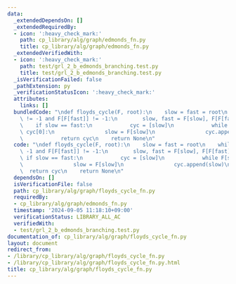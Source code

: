 ```yaml
---
data:
  _extendedDependsOn: []
  _extendedRequiredBy:
  - icon: ':heavy_check_mark:'
    path: cp_library/alg/graph/edmonds_fn.py
    title: cp_library/alg/graph/edmonds_fn.py
  _extendedVerifiedWith:
  - icon: ':heavy_check_mark:'
    path: test/grl_2_b_edmonds_branching.test.py
    title: test/grl_2_b_edmonds_branching.test.py
  _isVerificationFailed: false
  _pathExtension: py
  _verificationStatusIcon: ':heavy_check_mark:'
  attributes:
    links: []
  bundledCode: "\ndef floyds_cycle(F, root):\n    slow = fast = root\n    while F[fast]\
    \ != -1 and F[F[fast]] != -1:\n        slow, fast = F[slow], F[F[fast]]\n    \
    \    if slow == fast:\n            cyc = [slow]\n            while F[slow] !=\
    \ cyc[0]:\n                slow = F[slow]\n                cyc.append(slow)\n\
    \            return cyc\n    return None\n"
  code: "\ndef floyds_cycle(F, root):\n    slow = fast = root\n    while F[fast] !=\
    \ -1 and F[F[fast]] != -1:\n        slow, fast = F[slow], F[F[fast]]\n       \
    \ if slow == fast:\n            cyc = [slow]\n            while F[slow] != cyc[0]:\n\
    \                slow = F[slow]\n                cyc.append(slow)\n          \
    \  return cyc\n    return None\n"
  dependsOn: []
  isVerificationFile: false
  path: cp_library/alg/graph/floyds_cycle_fn.py
  requiredBy:
  - cp_library/alg/graph/edmonds_fn.py
  timestamp: '2024-09-05 11:18:10+09:00'
  verificationStatus: LIBRARY_ALL_AC
  verifiedWith:
  - test/grl_2_b_edmonds_branching.test.py
documentation_of: cp_library/alg/graph/floyds_cycle_fn.py
layout: document
redirect_from:
- /library/cp_library/alg/graph/floyds_cycle_fn.py
- /library/cp_library/alg/graph/floyds_cycle_fn.py.html
title: cp_library/alg/graph/floyds_cycle_fn.py
---
```


